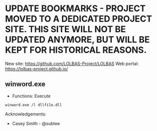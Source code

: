 # UPDATE BOOKMARKS - PROJECT MOVED TO A DEDICATED PROJECT SITE. THIS SITE WILL NOT BE UPDATED ANYMORE, BUT WILL BE KEPT FOR HISTORICAL REASONS.
New site: https://github.com/LOLBAS-Project/LOLBAS
Web portal: https://lolbas-project.github.io/ 
## winword.exe

* Functions: Execute

```
winword.exe /l dllfile.dll
```

Acknowledgements:
* Casey Smith - @subtee
